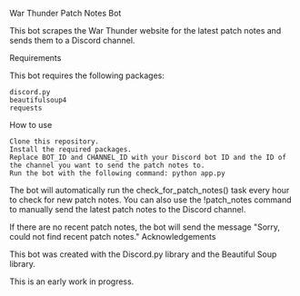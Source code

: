 War Thunder Patch Notes Bot

This bot scrapes the War Thunder website for the latest patch notes and sends them to a Discord channel.

Requirements

This bot requires the following packages:

    discord.py
    beautifulsoup4
    requests

How to use

    Clone this repository.
    Install the required packages.
    Replace BOT_ID and CHANNEL_ID with your Discord bot ID and the ID of the channel you want to send the patch notes to.
    Run the bot with the following command: python app.py

The bot will automatically run the check_for_patch_notes() task every hour to check for new patch notes. You can also use the !patch_notes command to manually send the latest patch notes to the Discord channel.

If there are no recent patch notes, the bot will send the message "Sorry, could not find recent patch notes."
Acknowledgements

This bot was created with the Discord.py library and the Beautiful Soup library.

This is an early work in progress.
